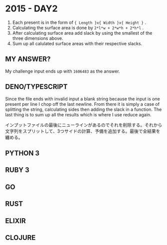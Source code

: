 # 2015 - DAY2

1. Each present is in the form of `{ Length }x{ Width }x{ Height }` .
2. Calculating the surface area is done by `2*l*w + 2*w*h + 2*h*l` .
3. After calculating surface area add slack by using the smallest of the three dimensions above.
4. Sum up all calulated surface areas with their respective slacks.

## MY ANSWER?

My challenge input ends up with `1606483` as the answer.

## DENO/TYPESCRIPT

Since the file ends with invalid input a blank string because the input is one present per line I chop off the last newline. From there it is simply a case of splitting the string, calculating sides then adding the slack in a function. The last thing is to sum up all the results which is where I use reduce again.

インプットファイルの最後にニューラインがあるのでそれを削除する。それから文字列をスプリットして、3つサイドの計算、予備を追加する。最後で全結果を纏める。

## PYTHON 3


## RUBY 3


## GO


## RUST


## ELIXIR


## CLOJURE

